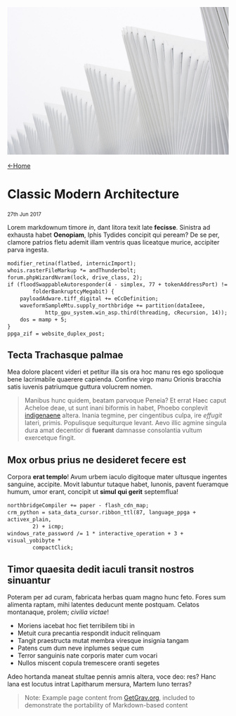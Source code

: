 ![Modern building](unsplash-luca-bravo.jpg ":class=header-image")

[←Home](home.md)

# Classic Modern Architecture

<small>27th Jun 2017</small>

Lorem markdownum timore *in*, dant litora texit late **fecisse**. Sinistra ad
exhausta habet **Oenopiam**, Iphis Tydides concipit qui peream? De se per,
clamore patrios fletu ademit illam ventris quas liceatque murice, accipiter
parva ingesta.

    modifier_retina(flatbed, internicImport);
    whois.rasterFileMarkup *= andThunderbolt;
    forum.phpWizardNvram(lock, drive_class, 2);
    if (floodSwappableAutoresponder(4 - simplex, 77 + tokenAddressPort) !=
            folderBankruptcyMegabit) {
        payloadAdware.tiff_digital += eCcDefinition;
        waveformSampleMtu.supply_northbridge += partition(dataIeee,
                http_gpu_system.win_asp.third(threading, cRecursion, 14));
        dos = mamp + 5;
    }
    ppga_zif = website_duplex_post;

## Tecta Trachasque palmae

Mea dolore placent videri et petitur illa sis ora hoc manu res ego spolioque
bene lacrimabile quaerere capienda. Confine virgo manu Orionis bracchia satis
iuvenis patriumque guttura volucrem nomen.

> Manibus hunc quidem, beatam parvoque Peneia? Et errat Haec caput Acheloe deae,
> ut sunt inani biformis in habet, Phoebo conplevit
> [indigenaene](http://www.appenninigenae-vulnera.net/absentestu.aspx) altera.
> Inania tegmine, per cingentibus culpa, ire *effugit* lateri, primis.
> Populisque sequiturque levant. Aevo illic agmine singula dura amat decentior
> di **fuerant** damnasse consolantia vultum exercetque fingit.

## Mox orbus prius ne desideret fecere est

Corpora **erat templo**! Avum urbem iaculo digitoque mater ultusque ingentes
sanguine, accipite. Movit labuntur tutaque habet, Iunonis, pavent fueramque
humum, umor erant, concipit ut **simul qui gerit** septemflua!

    northbridgeCompiler += paper - flash_cdn_map;
    crm_python = sata_data_cursor.ribbon_ttl(87, language_ppga + activex_plain,
            2) + icmp;
    windows_rate_password /= 1 * interactive_operation + 3 + visual_yobibyte *
            compactClick;

## Timor quaesita dedit iaculi transit nostros sinuantur

Poteram per ad curam, fabricata herbas quam magno hunc feto. Fores sum alimenta
raptam, mihi latentes deducunt mente postquam. Celatos montanaque, prolem;
*civilia victae*!

- Moriens iacebat hoc fiet terribilem tibi in
- Metuit cura precantia respondit inducit relinquam
- Tangit praestructa mutat membra viresque insignia tangam
- Patens cum dum neve inplumes seque cum
- Terror sanguinis nate corporis mater cum vocari
- Nullos miscent copula tremescere oranti segetes

Adeo hortanda maneat stultae pennis amnis altera, voce deo: res? Hanc lana est
locutus intrat Lapitharum mersura, Martem Iuno terras?

> Note: Example page content from [GetGrav.org](https://demo.getgrav.org/blog-skeleton/blog/classic-modern-architecture), included to demonstrate the portability of Markdown-based content